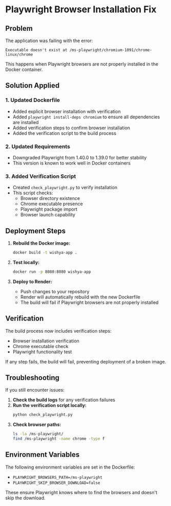 # Playwright Browser Installation Fix

## Problem
The application was failing with the error:
```
Executable doesn't exist at /ms-playwright/chromium-1091/chrome-linux/chrome
```

This happens when Playwright browsers are not properly installed in the Docker container.

## Solution Applied

### 1. Updated Dockerfile
- Added explicit browser installation with verification
- Added `playwright install-deps chromium` to ensure all dependencies are installed
- Added verification steps to confirm browser installation
- Added the verification script to the build process

### 2. Updated Requirements
- Downgraded Playwright from 1.40.0 to 1.39.0 for better stability
- This version is known to work well in Docker containers

### 3. Added Verification Script
- Created `check_playwright.py` to verify installation
- This script checks:
  - Browser directory existence
  - Chrome executable presence
  - Playwright package import
  - Browser launch capability

## Deployment Steps

1. **Rebuild the Docker image:**
   ```bash
   docker build -t wishya-app .
   ```

2. **Test locally:**
   ```bash
   docker run -p 8080:8080 wishya-app
   ```

3. **Deploy to Render:**
   - Push changes to your repository
   - Render will automatically rebuild with the new Dockerfile
   - The build will fail if Playwright browsers are not properly installed

## Verification

The build process now includes verification steps:
- Browser installation verification
- Chrome executable check
- Playwright functionality test

If any step fails, the build will fail, preventing deployment of a broken image.

## Troubleshooting

If you still encounter issues:

1. **Check the build logs** for any verification failures
2. **Run the verification script locally:**
   ```bash
   python check_playwright.py
   ```
3. **Check browser paths:**
   ```bash
   ls -la /ms-playwright/
   find /ms-playwright -name chrome -type f
   ```

## Environment Variables

The following environment variables are set in the Dockerfile:
- `PLAYWRIGHT_BROWSERS_PATH=/ms-playwright`
- `PLAYWRIGHT_SKIP_BROWSER_DOWNLOAD=false`

These ensure Playwright knows where to find the browsers and doesn't skip the download.
